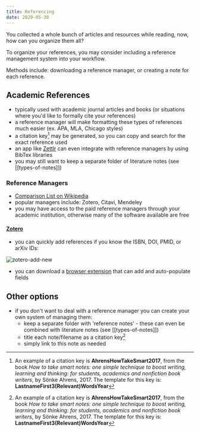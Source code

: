 ```yaml
---
title: Referencing
date: 2020-05-30
---
```

You collected a whole bunch of articles and resources while reading, now, how can you organize them all?

To organize your references, you may consider including a reference management system into your workflow.

Methods include: downloading a reference manager, or creating a note for each reference.

## Academic References
- typically used with academic journal articles and books (or situations where you'd like to formally cite your references)
- a reference manager will make formatting these types of references much easier (ex. APA, MLA, Chicago styles)
- a citation key[^1] may be generated, so you can copy and search for the exact reference used
- an app like [Zettlr](https://docs.zettlr.com/en/academic/citations/) can even integrate with reference managers by using BibTex libraries
- you may still want to keep a separate folder of literature notes (see [[types-of-notes]])

### Reference Managers

- [Comparison List on Wikipedia](https://en.wikipedia.org/wiki/Comparison_of_reference_management_software)
- popular managers include: Zotero, Citavi, Mendeley
- you may have access to the paid reference managers through your academic institution, otherwise many of the software available are free

#### [Zotero](https://www.zotero.org/download/)

- you can quickly add references if you know the ISBN, DOI, PMID, or arXiv IDs:

![zotero-add-new](./static/images/zotero-add-new.png)

- you can download a [browser extension](https://www.zotero.org/download/) that can add and auto-populate fields

## Other options
- if you don't want to deal with a reference manager you can create your own system of managing them:
  - keep a separate folder with 'reference notes' - these can even be combined with literature notes (see [[types-of-notes]])
  - title each note/filename as a citation key[^1]
  - simply link to this note as needed

[^1]: An example of a citation key is **AhrensHowTakeSmart2017**, from the book *How to take smart notes: one simple technique to boost writing, learning and thinking: for students, academics and nonfiction book writers*, by Sönke Ahrens, 2017. The template for this key is: **LastnameFirst3(Relevant)WordsYear**